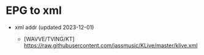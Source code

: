 # EPG to xml

* xml addr (updated 2023-12-01)

  - [WAVVE/TVING/KT]
    https://raw.githubusercontent.com/jassmusic/KLive/master/klive.xml

